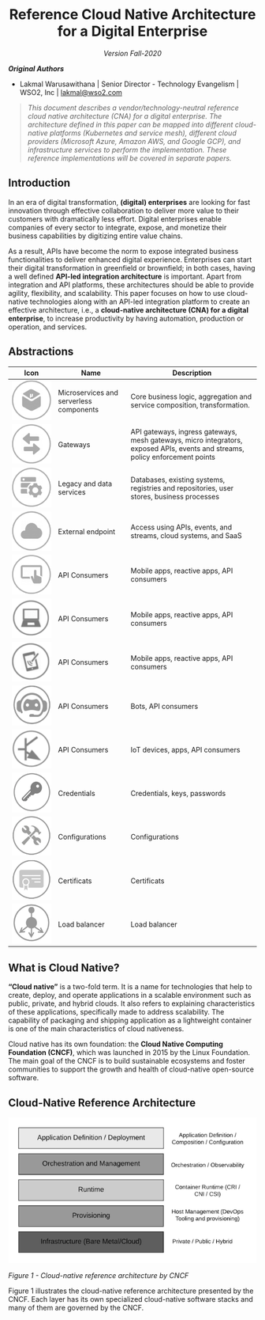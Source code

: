 <h1 align="center"> Reference Cloud Native Architecture for a Digital Enterprise </center></h1>
<p align="center">
<i>
Version Fall-2020<br/>
</i>
</p>

**_Original Authors_**

+ Lakmal Warusawithana | Senior Director - Technology Evangelism | WSO2, Inc | <lakmal@wso2.com>

> *This document describes a vendor/technology-neutral reference cloud native architecture (CNA) for a digital enterprise. The architecture defined in this paper can be mapped into different cloud-native platforms (Kubernetes and service mesh), different cloud providers (Microsoft Azure, Amazon AWS, and Google GCP), and infrastructure services to perform the implementation. These reference implementations will be covered in separate papers.*

## Introduction

In an era of digital transformation, **(digital) enterprises** are looking for fast innovation through effective collaboration to deliver more value to their customers with dramatically less effort. Digital enterprises enable companies of every sector to integrate, expose, and monetize their business capabilities by digitizing entire value chains.

As a result, APIs have become the norm to expose integrated business functionalities to deliver enhanced digital experience. Enterprises can start their digital transformation in greenfield or brownfield; in both cases, having a well defined **API-led integration architecture** is important. Apart from integration and API platforms, these architectures should be able to provide agility, flexibility, and scalability. This paper focuses on how to use cloud-native technologies along with an API-led integration platform to create an effective architecture, i.e., a **cloud-native architecture (CNA) for a digital enterprise**, to increase productivity by having automation, production or operation, and services. 

## Abstractions

| Icon | Name | Description |
|---------|---------|---------|
|![Component](/media/ra-microservice.png)| Microservices and serverless components |Core business logic, aggregation and service composition, transformation.|
|![Component](/media/ra-gateway.png)|Gateways|API gateways, ingress gateways, mesh gateways, micro integrators, exposed APIs, events and streams, policy enforcement points|
|![Component](/media/ra-data-service.png)|Legacy and data services|Databases, existing systems, registries and repositories, user stores, business processes|
|![SaaS EPR](/media/ra-saas-epr.png)|External endpoint|Access using APIs, events, and streams, cloud systems, and SaaS|
|![Front end Client](/media/ra-front-end-clients.png)|API Consumers|Mobile apps, reactive apps, API consumers|
|![Desktop Client](/media/ra-desktop-client-v2.png)|API Consumers|Mobile apps, reactive apps, API consumers|
|![Mobile Client](/media/ra-mobile-client-v1.png)|API Consumers|Mobile apps, reactive apps, API consumers|
|![Bot Client](/media/ra-bot-client-v1.png)|API Consumers|Bots, API consumers|
|![IOT Client](/media/ra-iot-client-v1.png)|API Consumers|IoT devices, apps, API consumers|
|![Key](/media/ra-key-v1.png)|Credentials|Credentials, keys, passwords|
|![Config](/media/ra-config-v2.png)|Configurations|Configurations|
|![Cert](/media/ra-cert-v1.png)|Certificats|Certificats|
|![Load Balancer](/media/ra-load-balancer-v2.png)|Load balancer|Load balancer|

## What is Cloud Native?

**“Cloud native”** is a two-fold term. It is a name for technologies that help to create, deploy, and operate applications in a scalable environment such as public, private, and hybrid clouds. It also refers to explaining characteristics of these applications, specifically made to address scalability. The capability of packaging and shipping application as a lightweight container is one of the main characteristics of cloud nativeness. 

Cloud native has its own foundation: the **Cloud Native Computing Foundation (CNCF)**, which was launched in 2015 by the Linux Foundation. The main goal of the CNCF is to build sustainable ecosystems and foster communities to support the growth and health of cloud-native open-source software.

## Cloud-Native Reference Architecture
![Cloud-native reference architecture by CNCF](/media/ra-cloud-nativearchitecture-cncf-v1.png) 

*Figure 1 - Cloud-native reference architecture by CNCF*

Figure 1 illustrates the cloud-native reference architecture presented by the CNCF. Each layer has its own specialized cloud-native software stacks and many of them are governed by the CNCF.  

